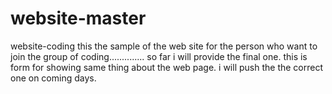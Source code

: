 # website-master
website-coding
 this the sample of the web site for the person who want to join the group of coding.............. so far
 i will provide the final one. this is form for showing same thing about the web page.
 i will push the the correct one on coming days.
